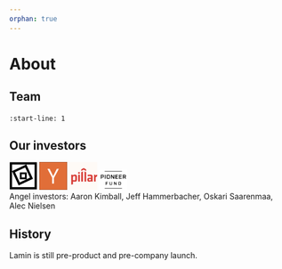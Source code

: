 ```yaml
---
orphan: true
---
```


# About

## Team

```{include} about/team.md
:start-line: 1
```

## Our investors

<img src="https://github.com/laminlabs/lamin-about/blob/main/assets/dimension.png?raw=true" alt="Dimension" width="50px" />
<img src="https://github.com/laminlabs/lamin-about/blob/main/assets/yc.png?raw=true" alt="YC" width="50px" />
<img src="https://github.com/laminlabs/lamin-about/blob/main/assets/pillar.png?raw=true" alt="Pillar" width="50px" />
<img src="https://github.com/laminlabs/lamin-about/blob/main/assets/pioneer-fund.png?raw=true" alt="Pioneer fund" width="50px" />

<BR>
Angel investors: Aaron Kimball, Jeff Hammerbacher, Oskari Saarenmaa, Alec Nielsen

## History

Lamin is still pre-product and pre-company launch.

